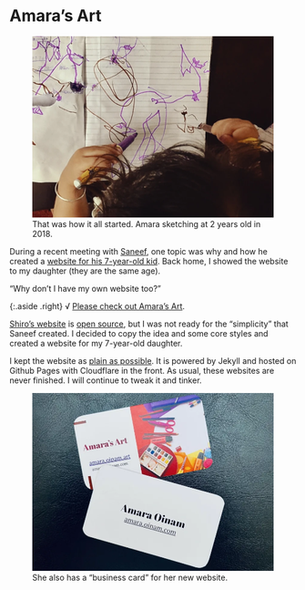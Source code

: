 # Amara’s Art

<figure>
	<a href="https://amara.oinam.art"><img src="/static/2024/amara-art-hello-world.webp" alt="Amara’s Art"></a>
	<figcaption>
		That was how it all started. Amara sketching at 2 years old in 2018.
	</figcaption>
</figure>

During a recent meeting with [Saneef](https://saneef.com), one topic was why and how he created a [website for his 7-year-old kid](https://saneef.com/blog/website-for-my-7-year-old-kids-drawings/). Back home, I showed the website to my daughter (they are the same age).

“Why don’t I have my own website too?”

{:.aside .right}
√ [Please check out Amara’s Art](https://amara.oinam.art).

[Shiro’s website](https://shiro.ws) is [open source](https://github.com/saneef/shiro.ws), but I was not ready for the “simplicity” that Saneef created. I decided to copy the idea and some core styles and created a website for my 7-year-old daughter.

I kept the website as [plain as possible](https://github.com/oinam/amara.oinam.art). It is powered by Jekyll and hosted on Github Pages with Cloudflare in the front. As usual, these websites are never finished. I will continue to tweak it and tinker.

<figure>
	<a href="https://amara.oinam.art"><img src="/static/2024/amara-art-business-card.webp" alt="Amara’s Art Business Card"></a>
	<figcaption>
		She also has a “business card” for her new website.
	</figcaption>
</figure>